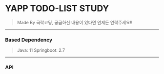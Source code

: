 # YAPP TODO-LIST STUDY

> Made By 극락코딩, 궁금하신 내용이 있다면 언제든 연락주세요!!

<hr>

### Based Dependency
> Java: 11
> Springboot: 2.7
<hr>

### API
  
